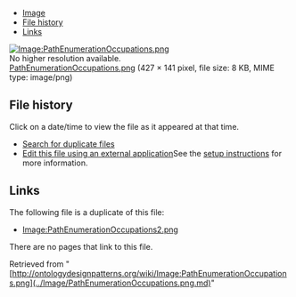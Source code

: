 * [Image](../Image/PathEnumerationOccupations.png.md#file)
* [File history](../Image/PathEnumerationOccupations.png.md#filehistory)
* [Links](../Image/PathEnumerationOccupations.png.md#filelinks)

[![Image:PathEnumerationOccupations.png](../../../images/5/56/PathEnumerationOccupations.png)](../../../images/5/56/PathEnumerationOccupations.png)  
No higher resolution available.  
[PathEnumerationOccupations.png](../../../images/5/56/PathEnumerationOccupations.png)‎ (427 × 141 pixel, file size: 8 KB, MIME type: image/png)

## File history

Click on a date/time to view the file as it appeared at that time.



  
* [Search for duplicate files](http://ontologydesignpatterns.org/wiki/Special:FileDuplicateSearch/PathEnumerationOccupations.png "Special:FileDuplicateSearch/PathEnumerationOccupations.png")
* [Edit this file using an external application](http://ontologydesignpatterns.org/wiki/index.php?title=Image:PathEnumerationOccupations.png&action=edit&externaledit=true&mode=file "Image:PathEnumerationOccupations.png")See the [setup instructions](http://www.mediawiki.org/wiki/Manual:External_editors "http://www.mediawiki.org/wiki/Manual:External_editors") for more information.

## Links



The following file is a duplicate of this file:


* [Image:PathEnumerationOccupations2.png](../Image/PathEnumerationOccupations2.png.md "Image:PathEnumerationOccupations2.png")


There are no pages that link to this file.




Retrieved from "[http://ontologydesignpatterns.org/wiki/Image:PathEnumerationOccupations.png](../Image/PathEnumerationOccupations.png.md)"